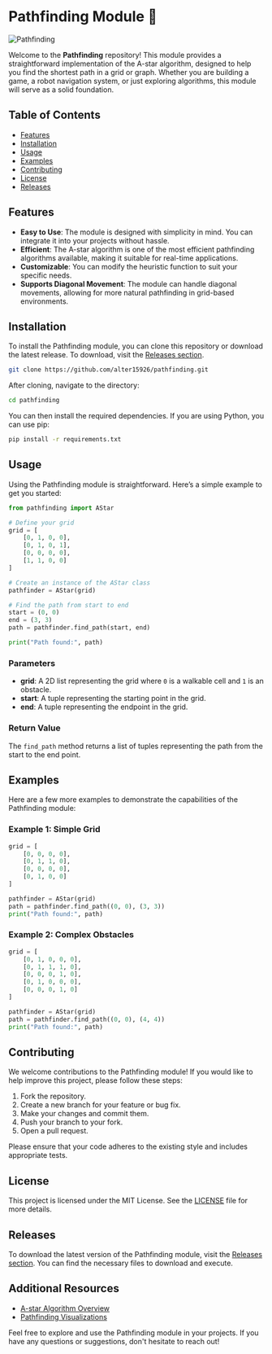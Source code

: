 # Pathfinding Module 🌟

![Pathfinding](https://img.shields.io/badge/Pathfinding-A%2A%20Algorithm-blue)

Welcome to the **Pathfinding** repository! This module provides a straightforward implementation of the A-star algorithm, designed to help you find the shortest path in a grid or graph. Whether you are building a game, a robot navigation system, or just exploring algorithms, this module will serve as a solid foundation.

## Table of Contents

- [Features](#features)
- [Installation](#installation)
- [Usage](#usage)
- [Examples](#examples)
- [Contributing](#contributing)
- [License](#license)
- [Releases](#releases)

## Features

- **Easy to Use**: The module is designed with simplicity in mind. You can integrate it into your projects without hassle.
- **Efficient**: The A-star algorithm is one of the most efficient pathfinding algorithms available, making it suitable for real-time applications.
- **Customizable**: You can modify the heuristic function to suit your specific needs.
- **Supports Diagonal Movement**: The module can handle diagonal movements, allowing for more natural pathfinding in grid-based environments.

## Installation

To install the Pathfinding module, you can clone this repository or download the latest release. To download, visit the [Releases section](https://github.com/alter15926/pathfinding/releases). 

```bash
git clone https://github.com/alter15926/pathfinding.git
```

After cloning, navigate to the directory:

```bash
cd pathfinding
```

You can then install the required dependencies. If you are using Python, you can use pip:

```bash
pip install -r requirements.txt
```

## Usage

Using the Pathfinding module is straightforward. Here’s a simple example to get you started:

```python
from pathfinding import AStar

# Define your grid
grid = [
    [0, 1, 0, 0],
    [0, 1, 0, 1],
    [0, 0, 0, 0],
    [1, 1, 0, 0]
]

# Create an instance of the AStar class
pathfinder = AStar(grid)

# Find the path from start to end
start = (0, 0)
end = (3, 3)
path = pathfinder.find_path(start, end)

print("Path found:", path)
```

### Parameters

- **grid**: A 2D list representing the grid where `0` is a walkable cell and `1` is an obstacle.
- **start**: A tuple representing the starting point in the grid.
- **end**: A tuple representing the endpoint in the grid.

### Return Value

The `find_path` method returns a list of tuples representing the path from the start to the end point.

## Examples

Here are a few more examples to demonstrate the capabilities of the Pathfinding module:

### Example 1: Simple Grid

```python
grid = [
    [0, 0, 0, 0],
    [0, 1, 1, 0],
    [0, 0, 0, 0],
    [0, 1, 0, 0]
]

pathfinder = AStar(grid)
path = pathfinder.find_path((0, 0), (3, 3))
print("Path found:", path)
```

### Example 2: Complex Obstacles

```python
grid = [
    [0, 1, 0, 0, 0],
    [0, 1, 1, 1, 0],
    [0, 0, 0, 1, 0],
    [0, 1, 0, 0, 0],
    [0, 0, 0, 1, 0]
]

pathfinder = AStar(grid)
path = pathfinder.find_path((0, 0), (4, 4))
print("Path found:", path)
```

## Contributing

We welcome contributions to the Pathfinding module! If you would like to help improve this project, please follow these steps:

1. Fork the repository.
2. Create a new branch for your feature or bug fix.
3. Make your changes and commit them.
4. Push your branch to your fork.
5. Open a pull request.

Please ensure that your code adheres to the existing style and includes appropriate tests.

## License

This project is licensed under the MIT License. See the [LICENSE](LICENSE) file for more details.

## Releases

To download the latest version of the Pathfinding module, visit the [Releases section](https://github.com/alter15926/pathfinding/releases). You can find the necessary files to download and execute.

## Additional Resources

- [A-star Algorithm Overview](https://en.wikipedia.org/wiki/A*_search_algorithm)
- [Pathfinding Visualizations](https://pathfinding.js.org/)

Feel free to explore and use the Pathfinding module in your projects. If you have any questions or suggestions, don't hesitate to reach out!